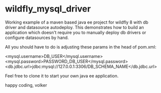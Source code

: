 wildfly_mysql_driver
====================

Working example of a maven based java ee project for wildfly 8 with db driver and datasource autodeploy.
This demonstrates how to build an application which doesn't require you to manually deploy db drivers
or configure datasources by hand.

All you should have to do is adjusting these params in the head of pom.xml:

<mysql.username>DB_USER</mysql.username>
<mysql.password>PASSWORD_DB_USER</mysql.password>
<db.jdbc.url>jdbc:mysql://127.0.0.1:3306/DB_SCHEMA_NAME</db.jdbc.url>

Feel free to clone it to start your own java ee application.


happy coding,
volker
